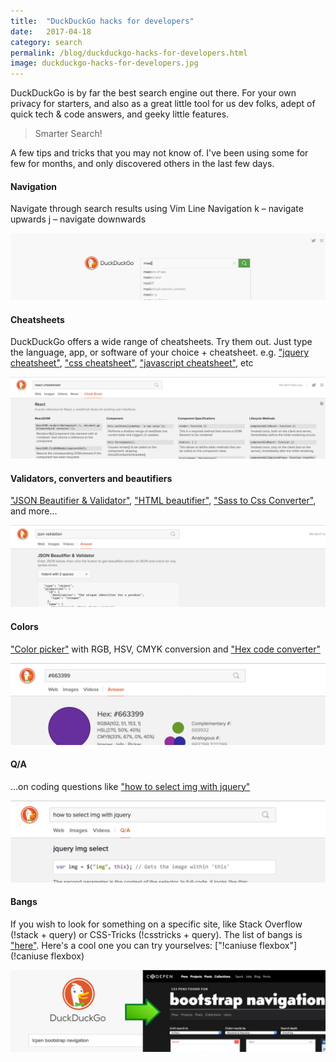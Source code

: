 ```yaml
---
title:  "DuckDuckGo hacks for developers"
date:   2017-04-18
category: search
permalink: /blog/duckduckgo-hacks-for-developers.html
image: duckduckgo-hacks-for-developers.jpg
---
```

DuckDuckGo is by far the best search engine out there. For your own privacy for starters, and also as a great little tool for us dev folks, adept of quick tech & code answers, and geeky little features. 

> Smarter Search!

A few tips and tricks that you may not know of. I've been using some for few for months, and only discovered others in the last few days.

#### Navigation

Navigate through search results using Vim Line Navigation
k – navigate upwards
j – navigate downwards

![duckduckgo navigation](/img/duckduckgo-navigation.gif "duckduckgo navigation")

#### Cheatsheets

DuckDuckGo offers a wide range of cheatsheets. Try them out. Just type the language, app, or software of your choice + cheatsheet.
e.g. ["jquery cheatsheet"](https://duckduckgo.com/?q=jquery+cheatsheet&t=ffab&ia=cheatsheet), ["css cheatsheet"](https://duckduckgo.com/?q=css+cheatsheet&t=ffab&ia=cheatsheet), ["javascript cheatsheet"](https://duckduckgo.com/?q=javascript+cheatsheet&t=ffab&ia=cheatsheet), etc

![duckduckgo cheatsheet](/img/duckduckgo-cheatsheet.jpg "duckduckgo cheatsheet")

#### Validators, converters and beautifiers

["JSON Beautifier & Validator"](https://duckduckgo.com/?q=json+validation&ia=answer), ["HTML beautifier"](https://duckduckgo.com/?q=HTML+beautifier&ia=answer), ["Sass to Css Converter"](https://duckduckgo.com/?q=sass+to+css&ia=answer), and more...

![duckduckgo json validation](/img/duckduckgo-json-validation.jpg "duckduckgo json validation")

#### Colors

["Color picker"](https://duckduckgo.com/?q=color+picker&ia=answer) with RGB, HSV, CMYK conversion and ["Hex code converter"](https://duckduckgo.com/?q=%23000000&ia=answer)

![duckduckgo color](/img/duckduckgo-color.jpg "duckduckgo color")

#### Q/A 

...on coding questions like ["how to select img with jquery"](https://duckduckgo.com/?q=how+to+select+img+with+jquery&ia=qa)

![duckduckgo q&a](/img/duckduckgo-qa.jpg "duckduckgo q&a")

#### Bangs

If you wish to look for something on a specific site, like Stack Overflow (!stack + query) or CSS-Tricks (!csstricks + query). The list of bangs is ["here"](https://duckduckgo.com/bang).
Here's a cool one you can try yourselves: ["!caniuse flexbox"](!caniuse flexbox)

![duckduckgo bangs](/img/duckduckgo-bangs.jpg "duckduckgo bangs")